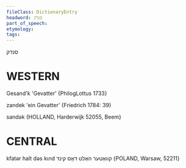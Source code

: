 ```yaml
---
fileClass: DictionaryEntry
headword: סנדק
part_of_speech: 
etymology: 
tags: 
---
```

סנדק

WESTERN
========

Gesand'k 'Gevatter' {PhilogLottus 1733}

zandek 'ein Gevatter' {Friedrich 1784: 39}

sandək {HOLLAND, Harderwijk 52055, Beem}

CENTRAL
========

kfatər halt dəs kɩnd קוואַטער האַלט דאָס קינד {POLAND, Warsaw, 52211}
